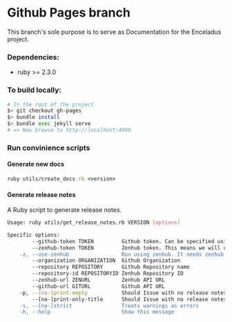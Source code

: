 # Github Pages branch

This branch's sole purpose is to serve as Documentation for the Enceladus project.

### Dependencies:
- ruby >= 2.3.0

### To build locally:
```bash
# In the root of the project
$> git checkout gh-pages
$> bundle install
$> bundle exec jekyll serve
# => Now browse to http://localhost:4000
```

### Run convinience scripts

#### Generate new docs
```ruby
ruby utils/create_docs.rb <version>
```

#### Generate release notes
A Ruby script to generate release notes.

```bash
Usage: ruby utils/get_release_notes.rb VERSION [options]

Specific options:
        --github-token TOKEN         Github token. Can be specified using environment variable GITHUB_TOKEN or in get_release_notes.json in resources using github_token key
        --zenhub-token TOKEN         Zenhub token. This means we will use Release object for release notes. You don't have to use --use-zenhub in case you do this. Can be specified using environment variable ZENHUB_TOKEN or in get_release_notes.json in resources using zenhub_token key
    -z, --use-zenhub                 Run using zenhub. It needs zenhub token set. If you use --zenhub-token option, you don't need to use this. This means we will use Release object for release notes.
        --organization ORGANIZATION  Github Organization
        --repository REPOSITORY      Github Repository name
        --repository-id REPOSITORYID Zenhub Repository ID
        --zenhub-url ZENURL          Zenhub API URL
        --github-url GITURL          Github API URL
    -p, --[no-]print-empty           Should Issue with no release notes comment be included in the output file
        --[no-]print-only-title      Should Issue with no release notes comment be preceeded with 'Couldn't find comment'
    -s, --[no-]strict                Treats warnings as errors
    -h, --help                       Show this message
```
